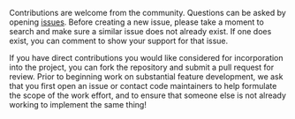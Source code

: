 Contributions are welcome from the community.
Questions can be asked by opening [issues](https://code.usgs.gov/water/computational-tools/DataRetrieval.jl/-/issues).
Before creating a new issue, please take a moment to search and make sure a similar issue does not already exist.
If one does exist, you can comment to show your support for that issue.

If you have direct contributions you would like considered for incorporation into the project, you can fork the repository and submit a pull request for review.
Prior to beginning work on substantial feature development, we ask that you first open an issue or contact code maintainers to help formulate the scope of the work effort, and to ensure that someone else is not already working to implement the same thing!
